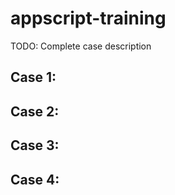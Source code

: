 # appscript-training


TODO: Complete case description
## Case 1: 

## Case 2:

## Case 3:

## Case 4:
